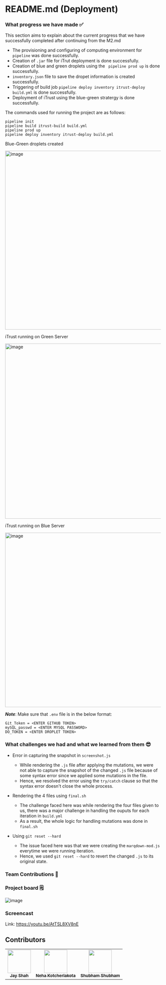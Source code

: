 # README.md (Deployment)

### What progress we have made ✅
This section aims to explain about the current progress that we have successfully completed after continuing from the M2.md

- The provisioning and configuring of computing environment for ```pipeline``` was done successfully.
- Creation of ```.jar``` file for iTrut deployment is done successfully.
- Creation of blue and green droplets using the ``` pipeline prod up``` is done successfully.
- ```inventory.json``` file to save the dropet information is created successfully.
- Triggering of build job ```pipeline deploy inventory itrust-deploy build.yml``` is done successfully.
- Deployment of iTrust using the blue-green stratergy is done successfully.

The commands used for running the project are as follows:

``` 
pipeline init
pipeline build itrust-build build.yml
pipeline prod up
pipeline deploy inventory itrust-deploy build.yml
```
Blue-Green droplets created

<img width="577" alt="image" src="https://media.github.ncsu.edu/user/24819/files/14f05545-1867-4f7d-9b2e-f7a767199494">

iTrust running on Green Server

<img width="565" alt="image" src="https://media.github.ncsu.edu/user/24819/files/1d39b8ab-8e84-493f-ac97-8b51df164354">

iTrust running on Blue Server

<img width="563" alt="image" src="https://media.github.ncsu.edu/user/24819/files/14e837a7-9e14-4aaf-8782-b6e5b3d9c1c5">




***Note***: Make sure that ```.env``` file is in the below format:
```
Git_Token = <ENTER GITHUB TOKEN>
mySQL_passwd = <ENTER MYSQL PASSWORD>
DO_TOKEN = <ENTER DROPLET TOKEN>
```
### What challenges we had and what we learned from them 😎

- Error in capturing the snapshot in ```screenshot.js```
  - While rendering the ```.js``` file after applying the mutations, we were not able to capture the snapshot of the changed ```.js``` file because of some syntax error since we applied some mutations in the file.
  - Hence, we resolved the error using the ```try/catch``` clause so that the syntax error doesn't close the whole process.
  
- Rendering the 4 files using ```final.sh```
  - The challenge faced here was while rendering the four files given to us, there was a major challenge in handling the ouputs for each iteration in ```build.yml```
  - As a result, the whole logic for handling mutations was done in ```final.sh```

- Using ```git reset --hard```
  - The issue faced here was that we were creating the ```marqdown-mod.js``` everytime we were running iteration.
  - Hence, we used ```git reset --hard``` to revert the changed ```.js``` to its original state.


### Team Contributions 👥	


### Project board 🗒️

![image](https://media.github.ncsu.edu/user/22719/files/3cbd4639-9cc8-4bcb-abd2-820857fa45eb)
   
### Screencast

Link: https://youtu.be/AtTSL8XV8nE

## Contributors

<table>
  <tr>
    <td align="center"><a href="https://github.ncsu.edu/jshah7"><img src="https://avatars.github.ncsu.edu/u/24819?s=400&u=280e70d782addeea586714773e95b8766e098f95"width="75px;" alt=""/ ><br /><sub><b>Jay Shah</b></sub></a></td>
    <td align="center"><a href="https://github.ncsu.edu/nkotche"><img src="https://avatars.github.ncsu.edu/u/22460" width="75px;" alt=""/><br /><sub><b>Neha Kotcherlakota</b></sub></a><br /></td>
    <td align="center"><a href="https://github.ncsu.edu/sshubha"><img src="https://avatars.github.ncsu.edu/u/22719" width="75px;" alt=""/><br /><sub><b>Shubham Shubham</b></sub></a><br /></td>
  </tr>
</table>
